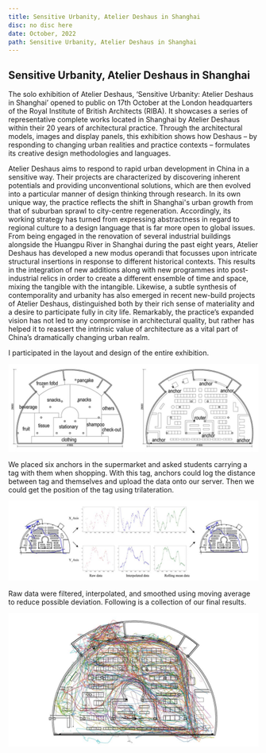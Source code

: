 ```yaml
---
title: Sensitive Urbanity, Atelier Deshaus in Shanghai
disc: no disc here
date: October, 2022
path: Sensitive Urbanity, Atelier Deshaus in Shanghai
---
```

<special>
</special>

## Sensitive Urbanity, Atelier Deshaus in Shanghai

The solo exhibition of Atelier Deshaus, ‘Sensitive Urbanity: Atelier Deshaus in Shanghai’ opened to public on 17th October at the London headquarters of the Royal Institute of British Architects (RIBA). It showcases a series of representative complete works located in Shanghai by Atelier Deshaus within their 20 years of architectural practice. Through the architectural models, images and display panels, this exhibition shows how Deshaus – by responding to changing urban realities and practice contexts – formulates its creative design methodologies and languages.

Atelier Deshaus aims to respond to rapid urban development in China in a sensitive way. Their projects are characterized by discovering inherent potentials and providing unconventional solutions, which are then evolved into a particular manner of design thinking through research. In its own unique way, the practice reflects the shift in Shanghai's urban growth from that of suburban sprawl to city-centre regeneration. Accordingly, its working strategy has turned from expressing abstractness in regard to regional culture to a design language that is far more open to global issues. From being engaged in the renovation of several industrial buildings alongside the Huangpu River in Shanghai during the past eight years, Atelier Deshaus has developed a new modus operandi that focusses upon intricate structural insertions in response to different historical contexts. This results in the integration of new additions along with new programmes into post-industrial relics in order to create a different ensemble of time and space, mixing the tangible with the intangible. Likewise, a subtle synthesis of contemporality and urbanity has also emerged in recent new-build projects of Atelier Deshaus, distinguished both by their rich sense of materiality and a desire to participate fully in city life. Remarkably, the practice’s expanded vision has not led to any compromise in architectural quality, but rather has helped it to reassert the intrinsic value of architecture as a vital part of China’s dramatically changing urban realm.

I participated in the layout and design of the entire exhibition.


![Plan](../images/articles/research_03/Plan.jpg)

We placed six anchors in the supermarket and asked students carrying a tag with them when shopping. With this tag, anchors could log the distance between tag and themselves and upload the data onto our server. Then we could get the position of the tag using trilateration.

![Process](../images/articles/research_03/Process.jpg)

Raw data were filtered, interpolated, and smoothed using moving average to reduce possible deviation. Following is a collection of our final results.

![Result](../images/articles/research_03/Result.jpg)